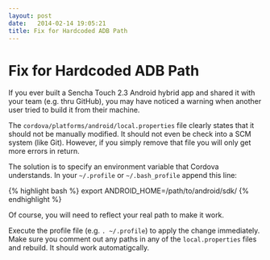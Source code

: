 ```yaml
---
layout: post
date:   2014-02-14 19:05:21
title: Fix for Hardcoded ADB Path
---
```


Fix for Hardcoded ADB Path
====

If you ever built a Sencha Touch 2.3 Android hybrid app and shared it with your team (e.g. thru GitHub), you may have noticed a warning when another user tried to build it from their machine.

The `cordova/platforms/android/local.properties` file clearly states that it should not be manually modified. It should not even be check into a SCM system (like Git). However, if you simply remove that file you will only get more errors in return.

The solution is to specify an environment variable that Cordova understands. In your `~/.profile` or `~/.bash_profile` append this line:

{% highlight bash %}
export ANDROID_HOME=/path/to/android/sdk/
{% endhighlight %}

Of course, you will need to reflect your real path to make it work. 

Execute the profile file (e.g. `. ~/.profile`) to apply the change immediately. Make sure you comment out any paths in any of the `local.properties` files and rebuild. It should work automatigcally.